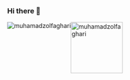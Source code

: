 ### Hi there 👋

<!--
**muhamadzolfaghari/muhamadzolfaghari** is a ✨ _special_ ✨ repository because its `README.md` (this file) appears on your GitHub profile.

Here are some ideas to get you started:

- 🔭 I’m currently working on ...
- 🌱 I’m currently learning ...
- 👯 I’m looking to collaborate on ...
- 🤔 I’m looking for help with ...
- 💬 Ask me about ...
- 📫 How to reach me: ...
- 😄 Pronouns: ...
- ⚡ Fun fact: ...
-->
<div style="display: flex; ">
<img src="https://komarev.com/ghpvc/?username=muhamadzolfaghari" alt="muhamadzolfaghari"/>
<img align="left" src="https://github-readme-stats.vercel.app/api?username=muhamadzolfaghari" alt="muhamadzolfaghari" height="120" />
 </div>
